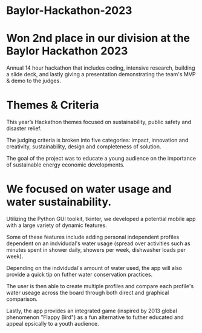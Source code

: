 # Baylor-Hackathon-2023

# Won 2nd place in our division at the Baylor Hackathon 2023
Annual 14 hour hackathon that includes coding, intensive research, building a slide deck, and lastly giving a presentation demonstrating the team's MVP & demo to the judges.

# Themes & Criteria
This year’s Hackathon themes focused on sustainability, public safety and disaster relief. 

The judging criteria is broken into five categories: impact, innovation and creativity, sustainability, design and completeness of solution.

The goal of the project was to educate a young audience on the importance of sustainable energy economic developments.

# We focused on water usage and water sustainability.
Utilizing the Python GUI toolkit, tkinter, we developed a potential mobile app with a large variety of dynamic features.

Some of these features include adding personal independent profiles dependent on an indvidudal's water usage (spread over activities such as minutes spent in shower daily, showers per week, dishwasher loads per week).

Depending on the indvidudal's amount of water used, the app will also provide a quick tip on futher water conservation practices.

The user is then able to create multiple profiles and compare each profile's water useage across the board through both direct and graphical comparison.

Lastly, the app provides an integrated game (inspired by 2013 global phenomenon "Flappy Bird") as a fun alternative to futher educated and appeal epsically to a youth audience.
